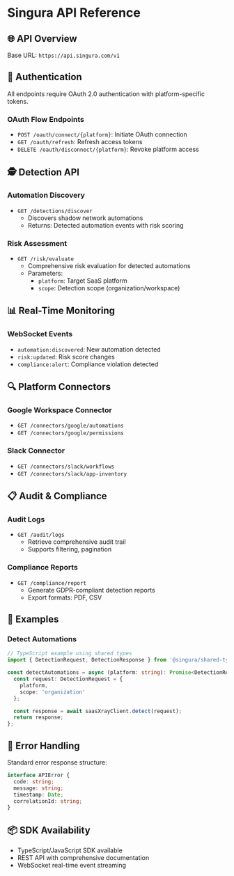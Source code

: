 # Singura API Reference

## 🌐 API Overview
Base URL: `https://api.singura.com/v1`

## 🔐 Authentication
All endpoints require OAuth 2.0 authentication with platform-specific tokens.

### OAuth Flow Endpoints
- `POST /oauth/connect/{platform}`: Initiate OAuth connection
- `GET /oauth/refresh`: Refresh access tokens
- `DELETE /oauth/disconnect/{platform}`: Revoke platform access

## 🕵️ Detection API

### Automation Discovery
- `GET /detections/discover`
  - Discovers shadow network automations
  - Returns: Detected automation events with risk scoring

### Risk Assessment
- `GET /risk/evaluate`
  - Comprehensive risk evaluation for detected automations
  - Parameters:
    - `platform`: Target SaaS platform
    - `scope`: Detection scope (organization/workspace)

## 📊 Real-Time Monitoring

### WebSocket Events
- `automation:discovered`: New automation detected
- `risk:updated`: Risk score changes
- `compliance:alert`: Compliance violation detected

## 🔍 Platform Connectors

### Google Workspace Connector
- `GET /connectors/google/automations`
- `GET /connectors/google/permissions`

### Slack Connector
- `GET /connectors/slack/workflows`
- `GET /connectors/slack/app-inventory`

## 📋 Audit & Compliance

### Audit Logs
- `GET /audit/logs`
  - Retrieve comprehensive audit trail
  - Supports filtering, pagination

### Compliance Reports
- `GET /compliance/report`
  - Generate GDPR-compliant detection reports
  - Export formats: PDF, CSV

## 🧪 Examples

### Detect Automations
```typescript
// TypeScript example using shared types
import { DetectionRequest, DetectionResponse } from '@singura/shared-types';

const detectAutomations = async (platform: string): Promise<DetectionResponse> => {
  const request: DetectionRequest = {
    platform,
    scope: 'organization'
  };

  const response = await saasXrayClient.detect(request);
  return response;
};
```

## 🚨 Error Handling
Standard error response structure:
```typescript
interface APIError {
  code: string;
  message: string;
  timestamp: Date;
  correlationId: string;
}
```

## 📦 SDK Availability
- TypeScript/JavaScript SDK available
- REST API with comprehensive documentation
- WebSocket real-time event streaming